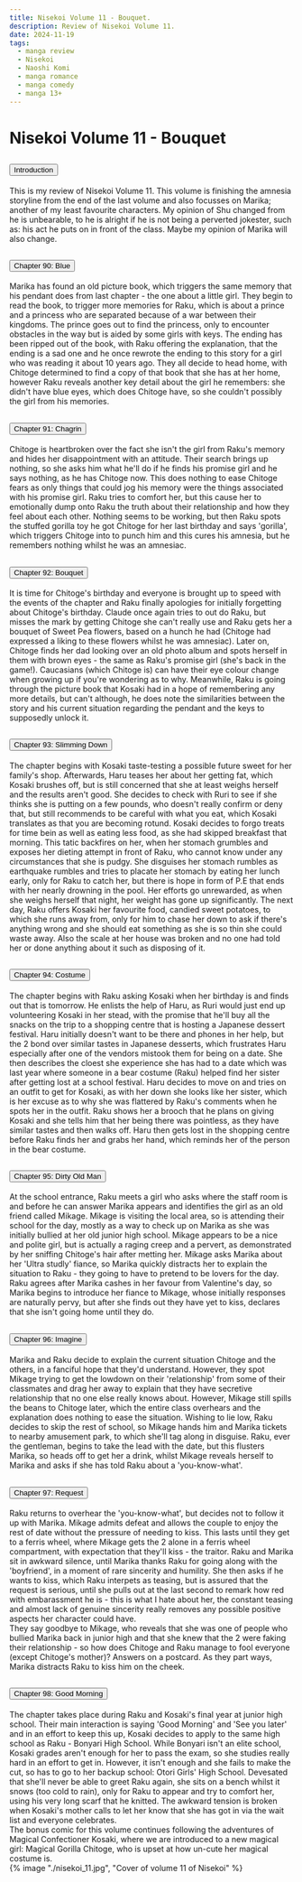 ```yaml
---
title: Nisekoi Volume 11 - Bouquet.
description: Review of Nisekoi Volume 11.
date: 2024-11-19
tags:
  - manga review
  - Nisekoi
  - Naoshi Komi
  - manga romance
  - manga comedy
  - manga 13+
---
```


<div class="container fluid">
  <h1 class="col align-self-center">Nisekoi Volume 11 - Bouquet</h1>
  <div class="row justify-content-center">
    <div class="col-8">  
        <div class="accordion" id="accordionObject">
            <div class="accordion-item">
            <h2 class="accordion-header" id="headingOne">
                <button class="accordion-button" 
                    type="button" 
                    data-bs-toggle="collapse" 
                    data-bs-target="#collapseOne" 
                    aria-expanded="true" 
                    aria-controls="collapseOne">
                    Introduction
                </button>
            </h2>
                <div id="collapseOne" 
                    class="accordion-collapse collapse show" 
                    aria-labelledby="headingOne"
                    data-bs-parent="#accordionObject">
                    <div class="accordion-body">
                    This is my review of Nisekoi Volume 11. This volume is finishing the amnesia storyline from the end of the last volume and also focusses on Marika; another of my least favourite characters. My opinion of Shu changed from he is unbearable, to he is alright if he is not being a perverted jokester, such as: his act he puts on in front of the class. Maybe my opinion of Marika will also change.
                    </div>
                </div>
            </div>
            <div class="accordion-item">
            <h2 class="accordion-header" id="headingTwo">
                <button class="accordion-button collapsed" 
                type="button" 
                data-bs-toggle="collapse" 
                data-bs-target="#collapseTwo" 
                aria-expanded="false" 
                aria-controls="collapseTwo">
                Chapter 90: Blue
                </button>
                </h2>
                <div id="collapseTwo" 
                    class="accordion-collapse collapse" 
                    aria-labelledby="headingTwo"
                    data-bs-parent="#accordionObject">
                    <div class="accordion-body">
                    Marika has found an old picture book, which triggers the same memory that his pendant does from last chapter - the one about a little girl. They begin to read the book, to trigger more memories for Raku, which is about a prince and a princess who are separated because of a war between their kingdoms. The prince goes out to find the princess, only to encounter obstacles in the way but is aided by some girls with keys. The ending has been ripped out of the book, with Raku offering the explanation, that the ending is a sad one and he once rewrote the ending to this story for a girl who was reading it about 10 years ago. They all decide to head home, with Chitoge determined to find a copy of that book that she has at her home, however Raku reveals another key detail about the girl he remembers: she didn't have blue eyes, which does Chitoge have, so she couldn't possibly the girl from his memories. 
                    </div>
                </div>
            </div>
            <div class="accordion-item">
            <h2 class="accordion-header" id="headingThree">
                <button class="accordion-button collapsed" 
                type="button" 
                data-bs-toggle="collapse" 
                data-bs-target="#collapseThree" 
                aria-expanded="false" 
                aria-controls="collapseThree">
                Chapter 91: Chagrin
                </button>
                </h2>
                <div id="collapseThree" 
                    class="accordion-collapse collapse" 
                    aria-labelledby="headingThree"
                    data-bs-parent="#accordionObject">
                    <div class="accordion-body">
                    </div>
                    Chitoge is heartbroken over the fact she isn't the girl from Raku's memory and hides her disappointment with an attitude. Their search brings up nothing, so she asks him what he'll do if he finds his promise girl and he says nothing, as he has Chitoge now. This does nothing to ease Chitoge fears as only things that could jog his memory were the things associated with his promise girl. Raku tries to comfort her, but this cause her to emotionally dump onto Raku the truth about their relationship and how they feel about each other. Nothing seems to be working, but then Raku spots the stuffed gorilla toy he got Chitoge for her last birthday and says 'gorilla', which triggers Chitoge into to punch him and this cures his amnesia, but he remembers nothing whilst he was an amnesiac.
                </div>
            </div>
            <div class="accordion-item">
            <h2 class="accordion-header" id="headingFour">
                <button class="accordion-button collapsed" 
                type="button" 
                data-bs-toggle="collapse" 
                data-bs-target="#collapseFour" 
                aria-expanded="false" 
                aria-controls="collapseFour">
                Chapter 92: Bouquet
                </button>
                </h2>
                <div id="collapseFour" 
                    class="accordion-collapse collapse" 
                    aria-labelledby="headingFour"
                    data-bs-parent="#accordionObject">
                    <div class="accordion-body">
                    It is time for Chitoge's birthday and everyone is brought up to speed with the events of the chapter and Raku finally apologies for initially forgetting about Chitoge's birthday. Claude once again tries to out do Raku, but misses the mark by getting Chitoge she can't really use and Raku gets her a bouquet of Sweet Pea flowers, based on a hunch he had (Chitoge had expressed a liking to these flowers whilst he was amnesiac). Later on, Chitoge finds her dad looking over an old photo album and spots herself in them with brown eyes - the same as Raku's promise girl (she's back in the game!). Caucasians (which Chitoge is) can have their eye colour change when growing up if you're wondering as to why. Meanwhile, Raku is going through the picture book that Kosaki had in a hope of remembering any more details, but can't although, he does note the similarities between the story and his current situation regarding the pendant and the keys to supposedly unlock it.
                    </div>
                </div>
            </div>
            <div class="accordion-item">
            <h2 class="accordion-header" id="headingFive">
                <button class="accordion-button collapsed" 
                type="button" 
                data-bs-toggle="collapse" 
                data-bs-target="#collapseFive" 
                aria-expanded="false" 
                aria-controls="collapseFive">
                Chapter 93: Slimming Down
                </button>
                </h2>
                <div id="collapseFive" 
                    class="accordion-collapse collapse" 
                    aria-labelledby="headingFive"
                    data-bs-parent="#accordionObject">
                    <div class="accordion-body">
                    The chapter begins with Kosaki taste-testing a possible future sweet for her family's shop. Afterwards, Haru teases her about her getting fat, which Kosaki brushes off, but is still concerned that she at least weighs herself and the results aren't good. She decides to check with Ruri to see if she thinks she is putting on a few pounds, who doesn't really confirm or deny that, but still recommends to be careful with what you eat, which Kosaki translates as that you are becoming rotund. Kosaki decides to forgo treats for time bein as well as eating less food, as she had skipped breakfast that morning. This tatic backfires on her, when her stomach grumbles and exposes her dieting attempt in front of Raku, who cannot know under any circumstances that she is pudgy. She disguises her stomach rumbles as earthquake rumbles and tries to placate her stomach by eating her lunch early, only for Raku to catch her, but there is hope in form of P.E that ends with her nearly drowning in the pool. Her efforts go unrewarded, as when she weighs herself that night, her weight has gone up significantly. The next day, Raku offers Kosaki her favourite food, candied sweet potatoes, to which she runs away from, only for him to chase her down to ask if there's anything wrong and she should eat something as she is so thin she could waste away. Also the scale at her house was broken and no one had told her or done anything about it such as disposing of it.
                    </div>
                </div>
            </div>
            <div class="accordion-item">
            <h2 class="accordion-header" id="headingSix">
                <button class="accordion-button collapsed" 
                type="button" 
                data-bs-toggle="collapse" 
                data-bs-target="#collapseSix" 
                aria-expanded="false" 
                aria-controls="collapseSix">
                Chapter 94: Costume
                </button>
                </h2>
                <div id="collapseSix" 
                    class="accordion-collapse collapse" 
                    aria-labelledby="headingSix"
                    data-bs-parent="#accordionObject">
                    <div class="accordion-body">
                    The chapter begins with Raku asking Kosaki when her birthday is and finds out that is tomorrow. He enlists the help of Haru, as Ruri would just end up volunteering Kosaki in her stead, with the promise that he'll buy all the snacks on the trip to a shopping centre that is hosting a Japanese dessert festival. Haru initially doesn't want to be there and phones in her help, but the 2 bond over similar tastes in Japanese desserts, which frustrates Haru especially after one of the vendors mistook them for being on a date. She then describes the cloest she experience she has had to a date which was last year where someone in a bear costume (Raku) helped find her sister after getting lost at a school festival. Haru decides to move on and tries on an outfit to get for Kosaki, as with her down she looks like her sister, which is her excuse as to why she was flattered by Raku's comments when he spots her in the outfit. Raku shows her a brooch that he plans on giving Kosaki and she tells him that her being there was pointless, as they have similar tastes and then walks off. Haru then gets lost in the shopping centre before Raku finds her and grabs her hand, which reminds her of the person in the bear costume.
                    </div>
                </div>
            </div>
            <div class="accordion-item">
            <h2 class="accordion-header" id="headingSeven">
                <button class="accordion-button collapsed" 
                type="button" 
                data-bs-toggle="collapse" 
                data-bs-target="#collapseSeven" 
                aria-expanded="false" 
                aria-controls="collapseSeven">
                Chapter 95: Dirty Old Man
                </button>
                </h2>
                <div id="collapseSeven" 
                    class="accordion-collapse collapse" 
                    aria-labelledby="headingSeven"
                    data-bs-parent="#accordionObject">
                    <div class="accordion-body">
                    At the school entrance, Raku meets a girl who asks where the staff room is and before he can answer Marika appears and identifies the girl as an old friend called Mikage. Mikage is visiting the local area, so is attending their school for the day, mostly as a way to check up on Marika as she was initially bullied at her old junior high school. Mikage appears to be a nice and polite girl, but is actually a raging creep and a pervert, as demonstrated by her sniffing Chitoge's hair after metting her. Mikage asks Marika about her 'Ultra studly' fiance, so Marika quickly distracts her to explain the situation to Raku - they going to have to pretend to be lovers for the day. Raku agrees after Marika cashes in her favour from Valentine's day, so Marika begins to introduce her fiance to Mikage, whose initially responses are naturally pervy, but after she finds out they have yet to kiss, declares that she isn't going home until they do.
                    </div>
                </div>
            </div>
            <div class="accordion-item">
            <h2 class="accordion-header" id="headingEight">
                <button class="accordion-button collapsed" 
                type="button" 
                data-bs-toggle="collapse" 
                data-bs-target="#collapseEight" 
                aria-expanded="false" 
                aria-controls="collapseEight">
                Chapter 96: Imagine
                </button>
                </h2>
                <div id="collapseEight" 
                    class="accordion-collapse collapse" 
                    aria-labelledby="headingEight"
                    data-bs-parent="#accordionObject">
                    <div class="accordion-body">
                    Marika and Raku decide to explain the current situation Chitoge and the others, in a fanciful hope that they'd understand. However, they spot Mikage trying to get the lowdown on their 'relationship' from some of their classmates and drag her away to explain that they have secretive relationship that no one else really knows about. However, Mikage still spills the beans to Chitoge later, which the entire class overhears and the explanation does nothing to ease the situation. Wishing to lie low, Raku decides to skip the rest of school, so Mikage hands him and Marika tickets to nearby amusement park, to which she'll tag along in disguise. Raku, ever the gentleman, begins to take the lead with the date, but this flusters Marika, so heads off to get her a drink, whilst Mikage reveals herself to Marika and asks if she has told Raku about a 'you-know-what'.
                    </div>
                </div>
            </div>
            <div class="accordion-item">
            <h2 class="accordion-header" id="headingNine">
                <button class="accordion-button collapsed" 
                type="button" 
                data-bs-toggle="collapse" 
                data-bs-target="#collapseNine" 
                aria-expanded="false" 
                aria-controls="collapseNine">
                Chapter 97: Request
                </button>
                </h2>
                <div id="collapseNine" 
                    class="accordion-collapse collapse" 
                    aria-labelledby="headingNine"
                    data-bs-parent="#accordionObject">
                    <div class="accordion-body">
                    Raku returns to overhear the 'you-know-what', but decides not to follow it up with Marika. Mikage admits defeat and allows the couple to enjoy the rest of date without the pressure of needing to kiss. This lasts until they get to a ferris wheel, where Mikage gets the 2 alone in a ferris wheel compartment, with expectation that they'll kiss - the traitor. Raku and Marika sit in awkward silence, until Marika thanks Raku for going along with the 'boyfriend', in a moment of rare sincerity and humility. She then asks if he wants to kiss, which Raku interpets as teasing, but is assured that the request is serious, until she pulls out at the last second to remark how red with embarassment he is - this is what I hate about her, the constant teasing and almost lack of genuine sincerity really removes any possible positive aspects her character could have.<br/>
                    They say goodbye to Mikage, who reveals that she was one of people who bullied Marika back in junior high and that she knew that the 2 were faking their relationship - so how does Chitoge and Raku manage to fool everyone (except Chitoge's mother)? Answers on a postcard. As they part ways, Marika distracts Raku to kiss him on the cheek.
                    </div>
                </div>
            </div>
            <div class="accordion-item">
            <h2 class="accordion-header" id="headingTen">
                <button class="accordion-button collapsed" 
                type="button" 
                data-bs-toggle="collapse" 
                data-bs-target="#collapseTen" 
                aria-expanded="false" 
                aria-controls="collapseTen">
                Chapter 98: Good Morning
                </button>
            </h2>
                <div id="collapseTen" 
                    class="accordion-collapse collapse" 
                    aria-labelledby="headingTen"
                    data-bs-parent="#accordionObject">
                    <div class="accordion-body">
                    The chapter takes place during Raku and Kosaki's final year at junior high school. Their main interaction is saying 'Good Morning' and 'See you later' and in an effort to keep this up, Kosaki decides to apply to the same high school as Raku - Bonyari High School. While Bonyari isn't an elite school, Kosaki grades aren't enough for her to pass the exam, so she studies really hard in an effort to get in. However, it isn't enough and she fails to make the cut, so has to go to her backup school: Otori Girls' High School. Devesated that she'll never be able to greet Raku again, she sits on a bench whilst it snows (too cold to rain), only for Raku to appear and try to comfort her, using his very long scarf that he knitted. The awkward tension is broken when Kosaki's mother calls to let her know that she has got in via the wait list and everyone celebrates.
                    <br/>
                    The bonus comic for this volume continues following the adventures of Magical Confectioner Kosaki, where we are introduced to a new magical girl: Magical Gorilla Chitoge, who is upset at how un-cute her magical costume is.
                    </div>
                </div>
            </div>
        </div>
    </div>
        {% image "./nisekoi_11.jpg", "Cover of volume 11 of Nisekoi" %}
    </div>
  </div>
</div>